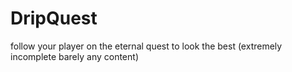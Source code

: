 # DripQuest
follow your player on the eternal quest to look the best
(extremely incomplete barely any content)
